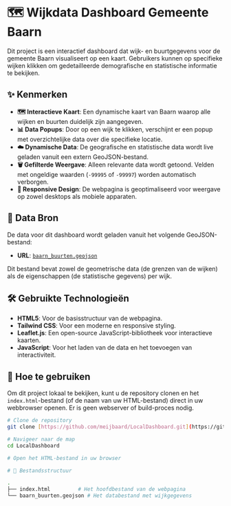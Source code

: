 # 🗺️ Wijkdata Dashboard Gemeente Baarn

Dit project is een interactief dashboard dat wijk- en buurtgegevens voor de gemeente Baarn visualiseert op een kaart. Gebruikers kunnen op specifieke wijken klikken om gedetailleerde demografische en statistische informatie te bekijken.

## ✨ Kenmerken

-   **🗺️ Interactieve Kaart**: Een dynamische kaart van Baarn waarop alle wijken en buurten duidelijk zijn aangegeven.
-   **📊 Data Popups**: Door op een wijk te klikken, verschijnt er een popup met overzichtelijke data over die specifieke locatie.
-   **☁️ Dynamische Data**: De geografische en statistische data wordt live geladen vanuit een extern GeoJSON-bestand.
-   **🗑️ Gefilterde Weergave**: Alleen relevante data wordt getoond. Velden met ongeldige waarden (`-99995` of `-99997`) worden automatisch verborgen.
-   **📱 Responsive Design**: De webpagina is geoptimaliseerd voor weergave op zowel desktops als mobiele apparaten.

## 💾 Data Bron

De data voor dit dashboard wordt geladen vanuit het volgende GeoJSON-bestand:
-   **URL**: [`baarn_buurten.geojson`](https://raw.githubusercontent.com/meijbaard/LocalDashboard/main/baarn_buurten.geojson)

Dit bestand bevat zowel de geometrische data (de grenzen van de wijken) als de eigenschappen (de statistische gegevens) per wijk.

## 🛠️ Gebruikte Technologieën

-   **HTML5**: Voor de basisstructuur van de webpagina.
-   **Tailwind CSS**: Voor een moderne en responsive styling.
-   **Leaflet.js**: Een open-source JavaScript-bibliotheek voor interactieve kaarten.
-   **JavaScript**: Voor het laden van de data en het toevoegen van interactiviteit.

## 🚀 Hoe te gebruiken

Om dit project lokaal te bekijken, kunt u de repository clonen en het `index.html`-bestand (of de naam van uw HTML-bestand) direct in uw webbrowser openen. Er is geen webserver of build-proces nodig.

```bash
# Clone de repository
git clone [https://github.com/meijbaard/LocalDashboard.git](https://github.com/meijbaard/LocalDashboard.git)

# Navigeer naar de map
cd LocalDashboard

# Open het HTML-bestand in uw browser

# 📂 Bestandsstructuur

.
├── index.html         # Het hoofdbestand van de webpagina
└── baarn_buurten.geojson # Het databestand met wijkgegevens
